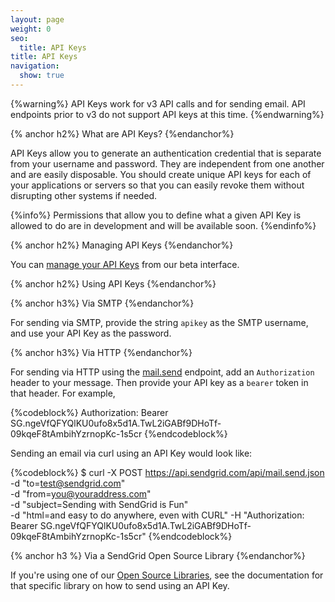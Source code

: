 ```yaml
---
layout: page
weight: 0
seo:
  title: API Keys
title: API Keys
navigation:
  show: true
---
```


{%warning%}
API Keys work for v3 API calls and for sending email. API endpoints prior to v3 do not support API keys at this time.
{%endwarning%}

{% anchor h2%}
What are API Keys?
{%endanchor%}

API Keys allow you to generate an authentication credential that is separate from your username and password. They are independent from one another and are easily disposable. You should create unique API keys for each of your applications or servers so that you can easily revoke them without disrupting other systems if needed.

{%info%}
Permissions that allow you to define what a given API Key is allowed to do are in development and will be available soon.
{%endinfo%}

{% anchor h2%}
Managing API Keys
{%endanchor%}

You can [manage your API Keys](https://sendgrid.com/beta/settings/api_keys) from our beta interface. <!--Additionally, you can [manage your API keys via the API itself]({{root_url}}/API_Reference/Web_API_v3/API_Keys/index.html)).-->

{% anchor h2%}
Using API Keys
{%endanchor%}

{% anchor h3%}
Via SMTP
{%endanchor%}

For sending via SMTP, provide the string `apikey` as the SMTP username, and use your API Key as the password.

{% anchor h3%}
Via HTTP
{%endanchor%}

For sending via HTTP using the [mail.send]({{root_url}}/API_Reference/Web_API/mail.html) endpoint, add an `Authorization` header to your message. Then provide your API key as a `bearer` token in that header. For example,

{%codeblock%}
Authorization: Bearer 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
{%endcodeblock%}

Sending an email via curl using an API Key would look like:

{%codeblock%}
$ curl -X POST https://api.sendgrid.com/api/mail.send.json \
     -d "to=test@sendgrid.com" \
     -d "from=you@youraddress.com" \
     -d "subject=Sending with SendGrid is Fun" \
     -d "html=and easy to do anywhere, even with CURL"
     -H "Authorization: Bearer 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"
{%endcodeblock%}

{% anchor h3 %}
Via a SendGrid Open Source Library
{%endanchor%}

If you're using one of our [Open Source Libraries]({{root_url}}/Integrate/libraries.html), see the documentation for that specific library on how to send using an API Key.
